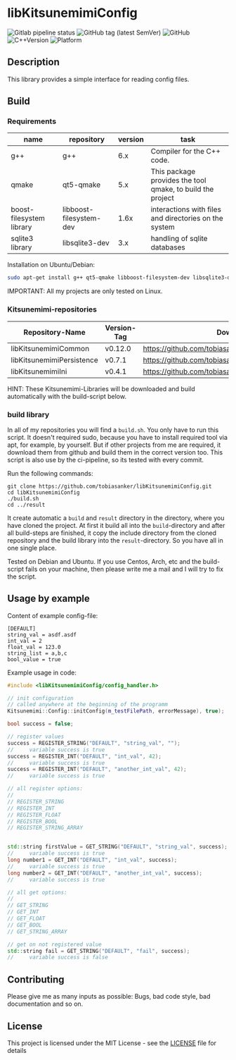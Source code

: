 # libKitsunemimiConfig

![Gitlab pipeline status](https://img.shields.io/gitlab/pipeline/tobiasanker/libKitsunemimiConfig?label=build%20and%20test&style=flat-square)
![GitHub tag (latest SemVer)](https://img.shields.io/github/v/tag/tobiasanker/libKitsunemimiConfig?label=version&style=flat-square)
![GitHub](https://img.shields.io/github/license/tobiasanker/libKitsunemimiConfig?style=flat-square)
![C++Version](https://img.shields.io/badge/c%2B%2B-14-blue?style=flat-square)
![Platform](https://img.shields.io/badge/platform-Linux--x64-lightgrey?style=flat-square)

## Description

This library provides a simple interface for reading config files.


## Build

### Requirements

name | repository | version | task
--- | --- | --- | ---
g++ | g++ | 6.x | Compiler for the C++ code.
qmake | qt5-qmake | 5.x | This package provides the tool qmake, to build the project
boost-filesystem library | libboost-filesystem-dev | 1.6x | interactions with files and directories on the system
sqlite3 library | libsqlite3-dev | 3.x | handling of sqlite databases

Installation on Ubuntu/Debian:

```bash
sudo apt-get install g++ qt5-qmake libboost-filesystem-dev libsqlite3-dev 
```

IMPORTANT: All my projects are only tested on Linux. 

### Kitsunemimi-repositories

Repository-Name | Version-Tag | Download-Path
--- | --- | ---
libKitsunemimiCommon | v0.12.0 |  https://github.com/tobiasanker/libKitsunemimiCommon.git
libKitsunemimiPersistence | v0.7.1 | https://github.com/tobiasanker/libKitsunemimiPersistence.git
libKitsunemimiIni | v0.4.1 | https://github.com/tobiasanker/libKitsunemimiIni.git

HINT: These Kitsunemimi-Libraries will be downloaded and build automatically with the build-script below.

### build library

In all of my repositories you will find a `build.sh`. You only have to run this script. It doesn't required sudo, because you have to install required tool via apt, for example, by yourself. But if other projects from me are required, it download them from github and build them in the correct version too. This script is also use by the ci-pipeline, so its tested with every commit.


Run the following commands:

```
git clone https://github.com/tobiasanker/libKitsunemimiConfig.git
cd libKitsunemimiConfig
./build.sh
cd ../result
```

It create automatic a `build` and `result` directory in the directory, where you have cloned the project. At first it build all into the `build`-directory and after all build-steps are finished, it copy the include directory from the cloned repository and the build library into the `result`-directory. So you have all in one single place.

Tested on Debian and Ubuntu. If you use Centos, Arch, etc and the build-script fails on your machine, then please write me a mail and I will try to fix the script.

## Usage by example

Content of example config-file:

```
[DEFAULT]
string_val = asdf.asdf
int_val = 2
float_val = 123.0
string_list = a,b,c
bool_value = true
```

Example usage in code:

```cpp
#include <libKitsunemimiConfig/config_handler.h>

// init configuration
// called anywhere at the beginning of the programm
Kitsunemimi::Config::initConfig(m_testFilePath, errorMessage), true);

bool success = false;

// register values
success = REGISTER_STRING("DEFAULT", "string_val", "");
//     variable success is true
success = REGISTER_INT("DEFAULT", "int_val", 42);
//     variable success is true
success = REGISTER_INT("DEFAULT", "another_int_val", 42);
//     variable success is true

// all register options:
//
// REGISTER_STRING
// REGISTER_INT
// REGISTER_FLOAT
// REGISTER_BOOL
// REGISTER_STRING_ARRAY


std::string firstValue = GET_STRING("DEFAULT", "string_val", success);
//     variable success is true
long number1 = GET_INT("DEFAULT", "int_val", success);
//     variable success is true
long number2 = GET_INT("DEFAULT", "another_int_val", success);
//     variable success is true

// all get options:
//
// GET_STRING
// GET_INT
// GET_FLOAT
// GET_BOOL
// GET_STRING_ARRAY

// get on not registered value
std::string fail = GET_STRING("DEFAULT", "fail", success);
//     variable success is false
```

## Contributing

Please give me as many inputs as possible: Bugs, bad code style, bad documentation and so on.

## License

This project is licensed under the MIT License - see the [LICENSE](LICENSE) file for details
